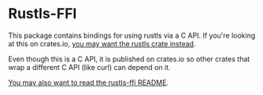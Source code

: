 # Rustls-FFI

This package contains bindings for using rustls via a C API. If
you're looking at this on crates.io, [you may want the rustls crate
instead](https://crates.io/crates/rustls).

Even though this is a C API, it is published on crates.io so other crates that
wrap a different C API (like curl) can depend on it.

[You may also want to read the rustls-ffi README](https://github.com/rustls/rustls-ffi#rustls-ffi-bindings).
